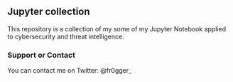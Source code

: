 ## Jupyter collection

This repository is a collection of my some of my Jupyter Notebook applied to cybersecurity and threat intelligence. 


### Support or Contact

You can contact me on Twitter: @fr0gger_
